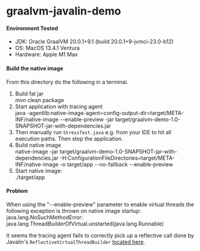# graalvm-javalin-demo

#### Environment Tested

- JDK: Oracle GraalVM 20.0.1+9.1 (build 20.0.1+9-jvmci-23.0-b12)
- OS: MacOS 13.4.1 Ventura
- Hardware: Apple M1 Max

#### Build the native image

From this directory do the following in a terminal.
1. Build fat jar <br>
  mvn clean package
2. Start application with tracing agent <br>
  java -agentlib:native-image-agent=config-output-dir=target/META-INF/native-image --enable-preview -jar target/graalvm-demo-1.0-SNAPSHOT-jar-with-dependencies.jar
3. Then manually run ```StressTest.java``` e.g. from your IDE to hit all execution paths. Then stop the application.
4. Build native image <br>
  native-image -jar target/graalvm-demo-1.0-SNAPSHOT-jar-with-dependencies.jar -H:ConfigurationFileDirectories=target/META-INF/native-image -o target/app --no-fallback --enable-preview
5. Start native image: <br>
  ./target/app

#### Problem
When using the "--enable-preview" parameter to enable virtual threads the following exception is thrown on native image startup:<br>
java.lang.NoSuchMethodError: java.lang.Thread$Builder$OfVirtual.unstarted(java.lang.Runnable)

It seems the tracing agent fails to correctly pick up a reflective call done by Javalin's ```ReflectiveVirtualThreadBuilder``` [located here](https://github.com/javalin/javalin/blob/master/javalin/src/main/java/io/javalin/util/ConcurrencyUtil.kt#L100).
